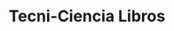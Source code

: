 ---
title: "Tecni-Ciencia Libros"
url: /caracas/tecni-ciencia-libros-av-romulo-gallegos/
shop: libros
---